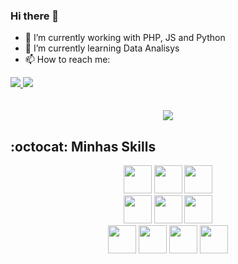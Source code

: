 ### Hi there 👋

<!--
**luucasfreitas/luucasfreitas** is a ✨ _special_ ✨ repository because its `README.md` (this file) appears on your GitHub profile.

Here are some ideas to get you started:

- 🔭 I’m currently working with PHP, JS and Python.
- 🌱 I’m currently learning Data Analisys.
- 👯 I’m looking to collaborate on ...
- 🤔 I’m looking for help with ...
- 💬 Ask me about ...
- 📫 How to reach me: ...
- 😄 Pronouns: ...
- ⚡ Fun fact: ...
-->

- 🔭 I’m currently working with PHP, JS and Python
- 🌱 I’m currently learning Data Analisys
- 📫 How to reach me: 
<div> 
   <a href="https://www.linkedin.com/in/lucasfreitascj/" target="_blank"><img src="https://img.shields.io/badge/-LinkedIn-%230077B5?style=for-the-badge&logo=linkedin&logoColor=white" target="_blank" </a> 
  <a href = "mailto:lucasfreitascj@hotmail.com"><img src="https://img.shields.io/badge/-Gmail-%23333?style=for-the-badge&logo=gmail&logoColor=white" target="_blank"></a>
</div>
   <br />
   <br />

<div align="center">
   <img src="https://github-readme-stats.vercel.app/api?username=luucasfreitas&theme=gotham&count_private=true&show_icons=true&include_all_commits=true"/>
</div>
   
## :octocat: Minhas Skills
 
<div align='center'>
   <img src="https://cdn.jsdelivr.net/gh/devicons/devicon/icons/html5/html5-original.svg" width="45" height="45"/>
   <img src="https://cdn.jsdelivr.net/gh/devicons/devicon/icons/css3/css3-original.svg" width="45" height="45"/>
   <img src="https://cdn.jsdelivr.net/gh/devicons/devicon/icons/bootstrap/bootstrap-original.svg" width="45" height="45"/>
   <br />
   <img src="https://cdn.jsdelivr.net/gh/devicons/devicon/icons/php/php-original.svg" width="45" height="45"/>
   <img src="https://cdn.jsdelivr.net/gh/devicons/devicon/icons/python/python-original.svg" width="45" height="45"/>
   <img src="https://cdn.jsdelivr.net/gh/devicons/devicon/icons/javascript/javascript-original.svg" width="45" height="45"/>
   <br />
   <img src="https://cdn.jsdelivr.net/gh/devicons/devicon/icons/mysql/mysql-original.svg" width="45" height="45"/>
   <img src="https://cdn.jsdelivr.net/gh/devicons/devicon/icons/postgresql/postgresql-original.svg" width="45" height="45"/>    
   <img src="https://cdn.jsdelivr.net/gh/devicons/devicon/icons/selenium/selenium-original.svg" width="45" height="45"/>
   <img src="https://cdn.jsdelivr.net/gh/devicons/devicon/icons/vscode/vscode-original.svg" width="45" height="45"/>
</div>    

   

